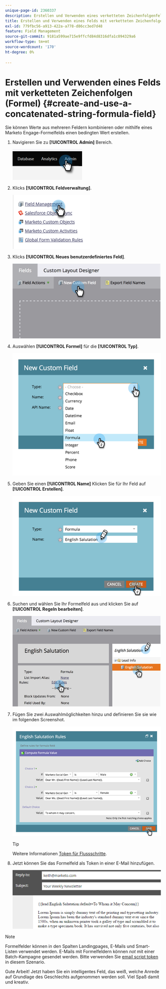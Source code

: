 ```yaml
---
unique-page-id: 2360337
description: Erstellen und Verwenden eines verketteten Zeichenfolgenfelds (Formel) - Marketo Docs - Produktdokumentation
title: Erstellen und Verwenden eines Felds mit verketteten Zeichenfolgen (Formel)
exl-id: 779fbc56-a913-422a-a778-d86cc3ed7d48
feature: Field Management
source-git-commit: 9181a599ae715e9ffcfd84d8316dfa1c094329a6
workflow-type: tm+mt
source-wordcount: '170'
ht-degree: 0%

---
```


# Erstellen und Verwenden eines Felds mit verketteten Zeichenfolgen (Formel) {#create-and-use-a-concatenated-string-formula-field}

Sie können Werte aus mehreren Feldern kombinieren oder mithilfe eines Marketo Engage-Formelfelds einen bedingten Wert erstellen.

1. Navigieren Sie zu **[!UICONTROL Admin]** Bereich.

   ![](assets/create-and-use-a-concatenated-string-formula-field-1.png)

1. Klicks **[!UICONTROL Feldverwaltung]**.

   ![](assets/create-and-use-a-concatenated-string-formula-field-2.png)

1. Klicks **[!UICONTROL Neues benutzerdefiniertes Feld]**.

   ![](assets/create-and-use-a-concatenated-string-formula-field-3.png)

1. Auswählen **[!UICONTROL Formel]** für die **[!UICONTROL Typ]**.

   ![](assets/create-and-use-a-concatenated-string-formula-field-4.png)

1. Geben Sie einen **[!UICONTROL Name]** Klicken Sie für Ihr Feld auf **[!UICONTROL Erstellen]**.

   ![](assets/create-and-use-a-concatenated-string-formula-field-5.png)

1. Suchen und wählen Sie Ihr Formelfeld aus und klicken Sie auf **[!UICONTROL Regeln bearbeiten]**.

   ![](assets/create-and-use-a-concatenated-string-formula-field-6.png)

1. Fügen Sie zwei Auswahlmöglichkeiten hinzu und definieren Sie sie wie im folgenden Screenshot.

   ![](assets/create-and-use-a-concatenated-string-formula-field-7.png)

   >[!TIP]
   >
   >Weitere Informationen [Token für Flussschritte](/help/marketo/product-docs/core-marketo-concepts/smart-campaigns/flow-actions/use-tokens-in-flow-steps.md).

1. Jetzt können Sie das Formelfeld als Token in einer E-Mail hinzufügen.

   ![](assets/create-and-use-a-concatenated-string-formula-field-8.png)

>[!NOTE]
>
>Formelfelder können in den Spalten Landingpages, E-Mails und Smart-Listen verwendet werden. E-Mails mit Formelfeldern können _not_ mit einer Batch-Kampagne gesendet werden. Bitte verwenden Sie [email script token](/help/marketo/product-docs/email-marketing/general/using-tokens/create-an-email-script-token.md) in diesem Szenario.

Gute Arbeit! Jetzt haben Sie ein intelligentes Feld, das weiß, welche Anrede auf Grundlage des Geschlechts aufgenommen werden soll. Viel Spaß damit und kreativ.
